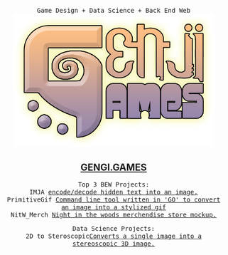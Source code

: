 <p align="center">  
  <samp>   
    Game Design + Data Science + Back End Web<br>
    <img src="https://github.com/Genji-MS/Genji-MS.github.io/blob/main/GenjiGames.png" width="450">
    <h2 align="center" style="color: #fc6203">
      <a rel="nofollow noopener noreferrer" target="_blank" href="https://genji.games">GENGI.GAMES</a>
    </h2>
  </samp>
</p>

<p align="center">
  <samp>
    Top 3 BEW Projects: <br>
    IMJA <a href="https://github.com/Genji-MS/imja">encode/decode hidden text into an image.</a><br>
    PrimitiveGif <a href="https://github.com/Genji-MS/PrimitiveGif">Command line tool written in 'GO' to convert an image into a stylized gif</a><br>
    NitW_Merch <a href="https://github.com/Genji-MS/NitW_Merch">Night in the woods merchendise store mockup.</a><br>
  </samp>
</p>

<p align="center">
  <samp>
    Data Science Projects: <br>
    2D to Steroscopic<a href="https://github.com/Genji-MS/2D-to-Stereoscopic">Converts a single image into a stereoscopic 3D image.</a><br>
  </samp>
</p>
